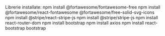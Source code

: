 Librerie installate: 
    npm install @fortawesome/fontawesome-free
    npm install @fortawesome/react-fontawesome @fortawesome/free-solid-svg-icons
    npm install @stripe/react-stripe-js 
    npm install @stripe/stripe-js
    npm install react-router-dom 
    npm install bootstrap
    npm install axios
    npm install react-bootstrap bootstrap